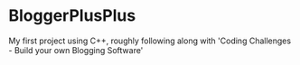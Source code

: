 # BloggerPlusPlus
My first project using C++, roughly following along with 'Coding Challenges - Build your own Blogging Software'
